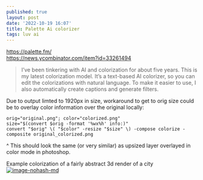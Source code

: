 ```yaml
---
published: true
layout: post
date: '2022-10-19 16:07'
title: Palette Ai colorizer
tags: luv ai 
---
```

<https://palette.fm/>  
<https://news.ycombinator.com/item?id=33261494>  
> I’ve been tinkering with AI and colorization for about five years. This is my latest colorization model. It’s a text-based AI colorizer, so you can edit the colorizations with natural language. To make it easier to use, I also automatically create captions and generate filters.

Due to output limted to 1920px in size, workaround to get to orig size could be to overlay color information over the original locally:

    orig="original.png"; color="colorized.png"                                      
    size="$(convert $orig -format '%wx%h' info:)"
    convert "$orig" \( "$color" -resize "$size" \) -compose colorize -composite original_colorized.png

^ This should look the same (or very similar) as upsized layer overlayed in color mode in photoshop.

Example colorization of a fairly abstract 3d render of a city  
[![image-nohash-md](https://i.imgur.com/0hXTJN9l.png)](https://i.imgur.com/0hXTJN9.png)
